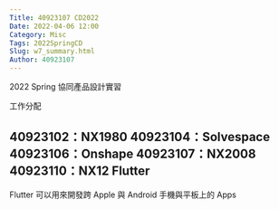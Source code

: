 ```yaml
---
Title: 40923107 CD2022
Date: 2022-04-06 12:00
Category: Misc
Tags: 2022SpringCD
Slug: w7_summary.html
Author: 40923107
---
```


2022 Spring 協同產品設計實習


<!-- PELICAN_END_SUMMARY -->

工作分配

40923102：NX1980
40923104：Solvespace
40923106：Onshape
40923107：NX2008
40923110：NX12
Flutter
----

Flutter 可以用來開發跨 Apple 與 Android 手機與平板上的 Apps

